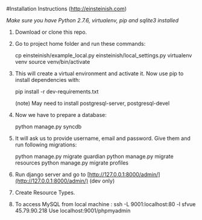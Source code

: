#Installation Instructions (http://einsteinish.com)

*Make sure you have Python 2.7.6, virtualenv, pip and sqlite3 installed*

1. Download or clone this repo.

2. Go to project home folder and run these commands:

    cp einsteinish/example_local.py einsteinish/local_settings.py
    virtualenv venv
    source venv/bin/activate

3. This will create a virtual environment and activate it. Now use pip to install dependencies with:

    pip install -r dev-requirements.txt
    
    (note) May need to install postgresql-server, postgresql-devel

4. Now we have to prepare a database:

    python manage.py syncdb

5. It will ask us to provide username, email and password. Give them and run following migrations:

    python manage.py migrate guardian
    python manage.py migrate resources
    python manage.py migrate profiles

5. Run django server and go to [http://127.0.0.1:8000/admin/](http://127.0.0.1:8000/admin/) (dev only)

6. Create Resource Types.

7. To access MySQL from local machine : ssh -L 9001:localhost:80 -l sfvue 45.79.90.218
   Use localhost:9001/phpmyadmin 

